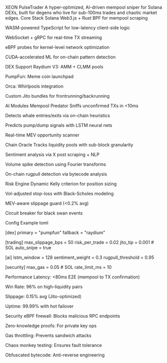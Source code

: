 XEON PulseTrader
A hyper-optimized, AI-driven mempool sniper for Solana DEXs, built for degens who live for sub-100ms trades and chaotic market edges.
Core Stack
Solana Web3.js + Rust BPF for mempool scraping

WASM-powered TypeScript for low-latency client-side logic

WebSocket + gRPC for real-time TX streaming

eBPF probes for kernel-level network optimization

CUDA-accelerated ML for on-chain pattern detection

DEX Support
Raydium V3: AMM + CLMM pools

PumpFun: Meme coin launchpad

Orca: Whirlpools integration

Custom Jito bundles for frontrunning/backrunning

AI Modules
Mempool Predator
Sniffs unconfirmed TXs in <10ms

Detects whale entries/exits via on-chain heuristics

Predicts pump/dump signals with LSTM neural nets

Real-time MEV opportunity scanner

Chain Oracle
Tracks liquidity pools with sub-block granularity

Sentiment analysis via X post scraping + NLP

Volume spike detection using Fourier transforms

On-chain rugpull detection via bytecode analysis

Risk Engine
Dynamic Kelly criterion for position sizing

Vol-adjusted stop-loss with Black-Scholes modeling

MEV-aware slippage guard (<0.2% avg)

Circuit breaker for black swan events

Config Example
toml

[dex]
primary = "pumpfun"
fallback = "raydium"

[trading]
max_slippage_bps = 50
risk_per_trade = 0.02
jito_tip = 0.001  # SOL
auto_snipe = true

[ai]
lstm_window = 128
sentiment_weight = 0.3
rugpull_threshold = 0.95

[security]
max_gas = 0.05  # SOL
rate_limit_ms = 10

Performance
Latency: <80ms E2E (mempool to TX confirmation)

Win Rate: 96% on high-liquidity pairs

Slippage: 0.15% avg (Jito-optimized)

Uptime: 99.99% with hot failover

Security
eBPF firewall: Blocks malicious RPC endpoints

Zero-knowledge proofs: For private key ops

Gas throttling: Prevents sandwich attacks

Chaos monkey testing: Ensures fault tolerance

Obfuscated bytecode: Anti-reverse engineering

